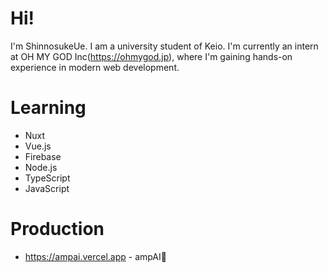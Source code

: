 # Hi!
I'm ShinnosukeUe. I am a university student of Keio.
I'm currently an intern at OH MY GOD Inc(https://ohmygod.jp), where I'm gaining hands-on experience in modern web development.
# Learning
- Nuxt
- Vue.js
- Firebase
- Node.js
- TypeScript
- JavaScript
# Production
- https://ampai.vercel.app - ampAI🎸
